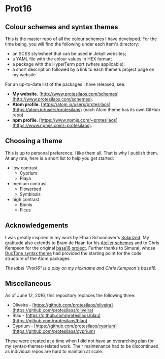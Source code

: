 # Prot16

## Colour schemes and syntax themes

This is the master repo of all the colour schemes I have developed. For the time being, you will find the following under each item's directory:

- an SCSS stylesheet that can be used in Jekyll websites;
- a YAML file with the colour values in HEX format;
- a package with the HyperTerm port (where applicable);
- a short description followed by a link to each theme's project page on my website.

For an up-to-date list of the packages I have released, see:

- **My website.** [http://www.protesilaos.com/schemes](http://www.protesilaos.com/schemes).
- **Atom profile.** [https://atom.io/users/protesilaos](https://atom.io/users/protesilaos) (each Atom theme has its own GitHub repo).
- **npm profile.** [https://www.npmjs.com/~protesilaos](https://www.npmjs.com/~protesilaos).

<!-- ## (NEW) Base16-builder

All of the Prot16 schemes have been submitted to the new [Base16-builder](https://github.com/base16-builder/base16-builder). This is a neat npm tool designed to produce themes for a whole range of applications (including terminal emulators). I use it to create ports for *Terminator*, *Vim*, and *Mutt*.

Here is the command to get the dark variant of `bionis` for Terminator:

```shell
base16-builder -s bionis -t terminator -b dark
```

Visit the Base16-builder repository for more details. [Contact me](http://www.protesilaos.com/contact/) if you need any help.

*The files are also kept herein under the `all-ports/base16-builder` directory*.  -->

## Choosing a theme

This is up to personal preference. I like them all. That is why I publish them. At any rate, here is a short list to help you get started:

- low contrast
  - Cyprium
  - Playa
- medium contrast
  - Flowerbed
  - Symbiosis
- high contrast
  - Bionis
  - Ficus

## Acknowledgements

I was greatly inspired in my work by Ethan Schoonover's [Solarized](http://ethanschoonover.com/solarized). My gratitude also extends to Bram de Haan for his [Atelier schemes](http://atelierbram.github.io/syntax-highlighting/atelier-schemes/) and to Chris Kempson for the original [base16 project](http://chriskempson.github.io/base16/). Further thanks to Simurai, whose [DuoTone syntax theme](https://github.com/simurai/duotone-syntax) had provided the starting point for the code structure of the Atom packages.

*The label "Prot16" is a play on my nickname and Chris Kempson's base16.*

## Miscellaneous

As of June 12, 2016, this repository replaces the following three:

- Oliveira - [https://github.com/protesilaos/oliveira](https://github.com/protesilaos/oliveira)
- Blau - [https://github.com/protesilaos/blau](https://github.com/protesilaos/blau)
- Cyprium - [https://github.com/protesilaos/cyprium](https://github.com/protesilaos/cyprium)

These were created at a time when I did not have an overarching plan for my syntax-themes-related work. Their maintenance had to be discontinued, as individual repos are hard to maintain at scale.
